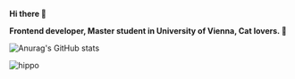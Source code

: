 **Hi there 👋**

**Frontend developer, Master student in University of Vienna, Cat lovers. 🚀**

![Anurag's GitHub stats](https://github-readme-stats.vercel.app/api?username=SUNZHIYUAN0102&show_icons=true&theme=radical)

![hippo](https://media.giphy.com/media/vFKqnCdLPNOKc/giphy.gif)
